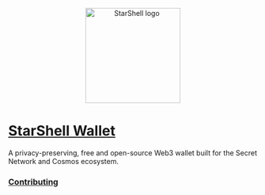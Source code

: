 <p align="center">
  <a href="https://starshell.net/">
    <img src="https://user-images.githubusercontent.com/1456400/216905763-2757eebc-fcbb-4924-95f3-1a7b264bd989.png" alt="StarShell logo" width="192">
  </a>
</p>

# [StarShell Wallet](https://starshell.net/)
A privacy-preserving, free and open-source Web3 wallet built for the Secret Network and Cosmos ecosystem.

### [Contributing](CONTRIBUTING.md)
